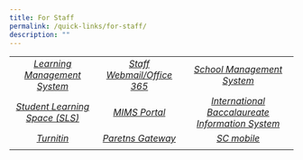 ```yaml
---
title: For Staff
permalink: /quick-links/for-staff/
description: ""
---
```

|   |   |   |
|:---:|:---:|:---:|
| <a href="https://lms.acsindep.edu.sg/ACSIndep/login.aspx">  <i>Learning Management System</i></a>  |  <a href="https://login.microsoftonline.com/"> <i>Staff Webmail/Office 365</i></a> | <a href="https://sms.acsindep.edu.sg/sms/login.aspx">  <i>School Management System</i></a>  |
|  <a href="/for-students/singapore-student-learning-space/">  <i>Student Learning Space (SLS)</i></a> |  <a href="https://portal.mims.moe.gov.sg/idmdash">  <i>MIMS Portal</i></a> | <a href="https://ibis.ibo.org/">  <i>International Baccalaureate Information System</i></a>   |
|  <a href="https://www.turnitin.com/"> <i>Turnitin</i></a> |  <a href="https://pg.moe.edu.sg/">  <i>Paretns Gateway</i></a> | <a href="https://scmobile.moe.edu.sg/login"> <i>SC mobile</i></a>   |
    |
